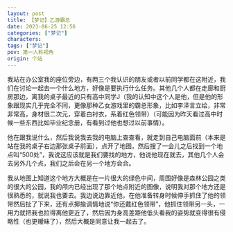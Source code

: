 ```yaml
---
layout: post
title: 【梦记】乙游霸总
date: 2023-06-25 12:56
categories: ["梦记"]
characters: 
tags: ["梦记"]
pov: 第一人称视角
origin: 个站
---
```


我站在办公室我的座位旁边，有两三个我认识的朋友或者以前同学都在这附近，我们在讨论一起去一个什么地方，好像是要执行什么任务。其他几个人都在走廊和厨房那边，离我的桌子最近的只有高中同学J（我的认知中这个人是他，但是他的形象跟现实几乎完全不同，更像那种乙女游戏里的霸总形象，比如李泽言立绘，非常非常高，身材很二次元，穿着白衬衣，系着红色领带）（可能因为昨天看过高中时候一些东西比如毕业纪念册，有看到过他也想过以前事情）。

他在跟我说什么，然后我说我去我的电脑上查查看，就走到自己电脑面前（本来是站在我的桌子右边那张桌子前面），点开了地图，然后搜了一会儿之后找到一个地点叫“500处”，我说这应该就是我们要找的地方，他说他现在就去，其他几个人会去另外几个点，我们之后会在另一个地方会合。

我从地图上知道这个地方大概是在一片很大的绿色中间，周围好像是森林公园之类的很大的公园，我的颅内已经出现了那个地点附近的图像，说明我对那个地方还是很熟悉的，就说我也要去。我边说边靠近他，在他准备转身时候伸手抓住了他的领带然后扯了下来，还有点揶揄调情地说“你还戴红色领带”，他抓住领带另一头，一用力就把我也拉得离他更近了，然后因为身高差距他低头看我的姿势就变得很有侵略性（也更暧昧了），然后大概是同意让我一起去了。
